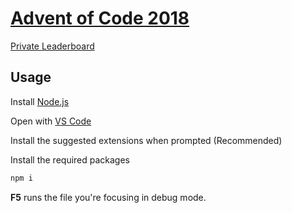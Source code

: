 # [Advent of Code 2018](https://adventofcode.com/2018/)

[Private Leaderboard](https://adventofcode.com/2018/leaderboard/private/view/243796)

## Usage

Install [Node.js](https://nodejs.org/en/)

Open with [VS Code](https://code.visualstudio.com/)

Install the suggested extensions when prompted (Recommended)

Install the required packages

```bash
npm i
```

**F5** runs the file you're focusing in debug mode.
